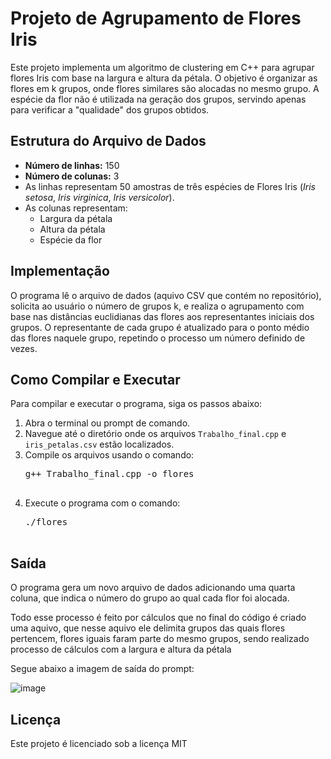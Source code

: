 <h1>Projeto de Agrupamento de Flores Iris</h1>

<p>Este projeto implementa um algoritmo de clustering em C++ para agrupar flores Iris com base na largura e altura da pétala. O objetivo é organizar as flores em k grupos, onde flores similares são alocadas no mesmo grupo. A espécie da flor não é utilizada na geração dos grupos, servindo apenas para verificar a "qualidade" dos grupos obtidos.</p>

<h2>Estrutura do Arquivo de Dados</h2>

<ul>
    <li><strong>Número de linhas:</strong> 150</li>
    <li><strong>Número de colunas:</strong> 3</li>
    <li>As linhas representam 50 amostras de três espécies de Flores Iris (<em>Iris setosa</em>, <em>Iris virginica</em>, <em>Iris versicolor</em>).</li>
    <li>As colunas representam:
        <ul>
            <li>Largura da pétala</li>
            <li>Altura da pétala</li>
            <li>Espécie da flor</li>
        </ul>
    </li>
</ul>

<h2>Implementação</h2>
<p>O programa lê o arquivo de dados (aquivo CSV que contém no repositório), solicita ao usuário o número de grupos k, e realiza o agrupamento com base nas distâncias euclidianas das flores aos representantes iniciais dos grupos. O representante de cada grupo é atualizado para o ponto médio das flores naquele grupo, repetindo o processo um número definido de vezes.</p>

<h2>Como Compilar e Executar</h2>
<p>Para compilar e executar o programa, siga os passos abaixo:</p>
<ol>
    <li>Abra o terminal ou prompt de comando.</li>
    <li>Navegue até o diretório onde os arquivos <code>Trabalho_final.cpp</code> e <code>iris_petalas.csv</code> estão localizados.</li>
    <li>Compile os arquivos usando o comando:
        <pre>
g++ Trabalho_final.cpp -o flores
        </pre>
    </li>
    <li>Execute o programa com o comando:
        <pre>
./flores
        </pre>
    </li>
</ol>


<h2>Saída</h2>
<p>O programa gera um novo arquivo de dados adicionando uma quarta coluna, que indica o número do grupo ao qual cada flor foi alocada.</p>
<p>Todo esse processo é feito por cálculos que no final do código é criado uma aquivo, que nesse aquivo ele delimita grupos das quais flores pertencem, flores iguais faram parte do mesmo grupos, sendo realizado processo de cálculos com a largura e altura da pétala</p>
<p>Segue abaixo a imagem de saída do prompt:</p>

![image](https://github.com/user-attachments/assets/dcba026d-ab90-4221-97f6-9f89fbdfe66e)

<h2>Licença</h2>
<p>Este projeto é licenciado sob a licença MIT</p>
    
